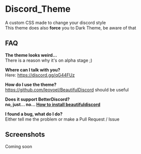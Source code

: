 # Discord_Theme
A custom CSS made to change your discord style<br>
This theme does also **force** you to Dark Theme, be aware of that<br>

## FAQ
**The theme looks weird...**<br>There is a reason why it's on alpha stage ;)

**Where can I talk with you?**<br>Here: https://discord.gg/qG44FUz

**How do I use the theme?**<br>https://github.com/leovoel/BeautifulDiscord should be useful

**Does it support BetterDiscord?**<br>**no, just... no... [How to install beautifuldiscord](https://github.com/beautiful-discord-community/resources/wiki/Installing-BeautifulDiscord)**

**I found a bug, what do I do?**<br>Either tell me the problem or make a Pull Request / Issue</a>

## Screenshots
Coming soon
